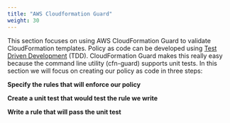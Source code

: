 ```yaml
---
title: "AWS Cloudformation Guard"
weight: 30
---
```


This section focuses on using AWS CloudFormation Guard to validate CloudFormation templates. Policy as code can be developed using [Test Driven Development](https://en.wikipedia.org/wiki/Test-driven_development) (TDD). CloudFormation Guard makes this really easy because the command line utility (cfn-guard) supports unit tests. In this section we will focus on creating our policy as code in three steps:

**Specify the rules that will enforce our policy**
   
**Create a unit test that would test the rule we write**
   
**Write a rule that will pass the unit test**
